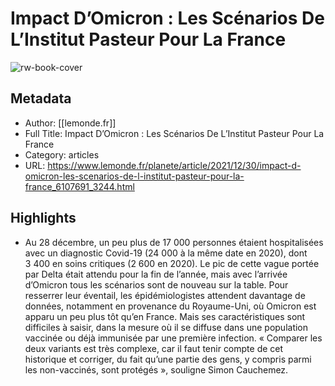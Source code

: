 # Impact D’Omicron : Les Scénarios De L’Institut Pasteur Pour La France

![rw-book-cover](https://readwise-assets.s3.amazonaws.com/static/images/article3.5c705a01b476.png)

## Metadata
- Author: [[lemonde.fr]]
- Full Title: Impact D’Omicron : Les Scénarios De L’Institut Pasteur Pour La France
- Category: articles
- URL: https://www.lemonde.fr/planete/article/2021/12/30/impact-d-omicron-les-scenarios-de-l-institut-pasteur-pour-la-france_6107691_3244.html

## Highlights
- Au 28 décembre, un peu plus de 17 000 personnes étaient hospitalisées avec un diagnostic Covid-19 (24 000 à la même date en 2020), dont 3 400 en soins critiques (2 600 en 2020). Le pic de cette vague portée par Delta était attendu pour la fin de l’année, mais avec l’arrivée d’Omicron tous les scénarios sont de nouveau sur la table. Pour resserrer leur éventail, les épidémiologistes attendent davantage de données, notamment en provenance du Royaume-Uni, où Omicron est apparu un peu plus tôt qu’en France. Mais ses caractéristiques sont difficiles à saisir, dans la mesure où il se diffuse dans une population vaccinée ou déjà immunisée par une première infection. « Comparer les deux variants est très complexe, car il faut tenir compte de cet historique et corriger, du fait qu’une partie des gens, y compris parmi les non-vaccinés, sont protégés », souligne Simon Cauchemez.
